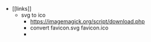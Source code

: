 - [[links]]
	- svg to ico
		- https://imagemagick.org/script/download.php
		- convert favicon.svg favicon.ico
		-